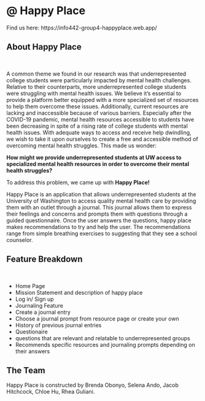 # @ Happy Place
<p>Find us here: https://info442-group4-happyplace.web.app/ </p>
<h2>About Happy Place</h2>
<br/>
<p>A common theme we found in our research was that underrepresented college students were particularly impacted by mental health challenges. Relative to their counterparts, more underrepresented college students were struggling with mental health issues. We believe it’s essential to provide a platform better equipped with a more specialized set of resources to help them overcome these issues. Additionally, current resources are lacking and inaccessible because of various barriers. Especially after the COVID-19 pandemic, mental health resources accessible to students have been decreasing in spite of a rising rate of college students with mental health issues. With adequate ways to access and receive help dwindling, we wish to take it upon ourselves to create a free and accessible method of overcoming mental health struggles. This made us wonder:</p>
<p><strong>How might we provide underrepresented students at UW access to specialized mental health resources in order to overcome their mental health struggles?</strong></p>
<p> To address this problem, we came up with <strong>Happy Place!</strong></p>
Happy Place is an application that allows underrepresented students at the University of Washington to access quality mental health care by providing them with an outlet through a journal. This journal allows them to express their feelings and concerns and prompts them with questions through a guided questionnaire. Once the user answers the questions, happy place makes recommendations to try and help the user. The recommendations range from simple breathing exercises to suggesting that they see a school counselor. </p>
<h2>Feature Breakdown</h2>
<br/>
<ul>
<li>Home Page 
<li>Mission Statement and description of happy place</li>
<li>Log in/ Sign up </li>
<li>Journaling Feature </li>
<li>Create a journal entry </li>
<li>Choose a journal prompt from resource page or create your own </li>
<li>History of previous journal entries </li>
<li>Questionaire </li>
<li>questions that are relevant and relatable to underrepresented groups </li>
<li>Recommends specific resources and journaling prompts depending on their answers </li>
</ul>
<h2>The Team</h2>
<p>Happy Place is constructed by Brenda Obonyo, Selena Ando, Jacob Hitchcock, Chloe Hu, Rhea Guliani.</p>
